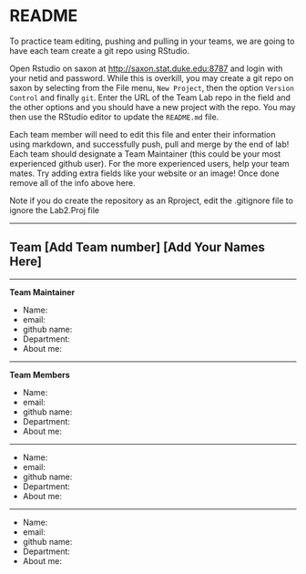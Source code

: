# README 

To practice team editing, pushing and pulling in your teams, we are going to have each team create a git repo  using RStudio.

Open Rstudio on saxon at http://saxon.stat.duke.edu:8787 and login with your netid and password.
While this is overkill, you may create a git repo on saxon by selecting from the File menu, `New Project`, then the option `Version Control` and finally `git`.  Enter the URL of the Team Lab repo in the field and the other options and you should have a new project with the repo.   You may then use the RStudio editor to update the `README.md` file.

Each team member will need to edit this file and enter their information using markdown, and successfully push, pull and merge by the end of lab!  Each team should designate a Team Maintainer  (this could be your most experienced github user).
For the more experienced users, help your team mates.   Try adding extra fields like your website or an image!  Once done remove all of the info above here.

Note if you do create the repository as an Rproject, edit the .gitignore file to ignore the Lab2.Proj file

---

## Team [Add Team number] [Add Your Names Here] 

---

**Team Maintainer**  

* Name: 
* email:
* github name:
* Department:
* About me: 

---

**Team Members**

* Name: 
* email: 
* github name:
* Department:
* About me: 

---

* Name:
* email:
* github name:
* Department:
* About me: 

---

* Name:
* email:
* github name:
* Department:
* About me: 
